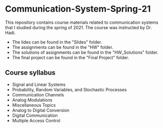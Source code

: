 # Communication-System-Spring-21
This repository contains course materials related to communication systems that I studied during the spring of 2021. The course was instructed by Dr. Hadi.

- The lides can be found in the "Slides" folder.
- The assignments can be found in the "HW" folder.
- The solutions of assignments can be found in the "HW_Solutions" folder.
- The final project can be found in the "Final Project" folder.

## Course syllabus
- Signal and Linear Systems
- Probability, Random Variables, and Stochastic Processes
- Communication Channels
- Analog Modulations
- Miscellaneous Topics
- Analog to Digital Conversion
- Digital Communication
- Multiple Access Control

